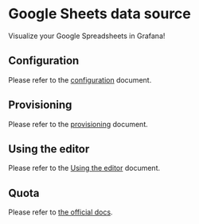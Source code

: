 # Google Sheets data source

Visualize your Google Spreadsheets in Grafana!

## Configuration

Please refer to the [configuration](https://github.com/grafana/google-sheets-datasource/blob/master/src/docs/configuration.md) document.

## Provisioning

Please refer to the [provisioning](https://github.com/grafana/google-sheets-datasource/blob/master/src/docs/provisioning.md) document.

## Using the editor

Please refer to the [Using the editor](https://github.com/grafana/google-sheets-datasource/blob/master/src/docs/using-the-editor.md) document.

## Quota

Please refer to [the official docs](https://developers.google.com/sheets/api/limits).

